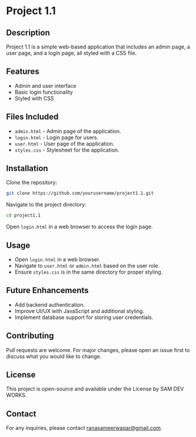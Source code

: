 # Project 1.1

## Description
Project 1.1 is a simple web-based application that includes an admin page, a user page, and a login page, all styled with a CSS file.

## Features
- Admin and user interface
- Basic login functionality
- Styled with CSS

## Files Included
- `admin.html` - Admin page of the application.
- `login.html` - Login page for users.
- `user.html` - User page of the application.
- `styles.css` - Stylesheet for the application.

## Installation
Clone the repository:
```bash
git clone https://github.com/yourusername/project1.1.git
```
Navigate to the project directory:
```bash
cd project1.1
```
Open `login.html` in a web browser to access the login page.

## Usage
- Open `login.html` in a web browser.
- Navigate to `user.html` or `admin.html` based on the user role.
- Ensure `styles.css` is in the same directory for proper styling.

## Future Enhancements
- Add backend authentication.
- Improve UI/UX with JavaScript and additional styling.
- Implement database support for storing user credentials.

## Contributing
Pull requests are welcome. For major changes, please open an issue first to discuss what you would like to change.

## License
This project is open-source and available under the License by SAM DEV WORKS.

## Contact
For any inquiries, please contact [ranasameerwaqar@gmail.com](mailto:ranasameerwaqar@gmail.com).

